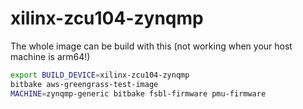 # xilinx-zcu104-zynqmp

The whole image can be build with this (not working when your host machine is arm64!)
```bash
export BUILD_DEVICE=xilinx-zcu104-zynqmp
bitbake aws-greengrass-test-image
MACHINE=zynqmp-generic bitbake fsbl-firmware pmu-firmware
```
